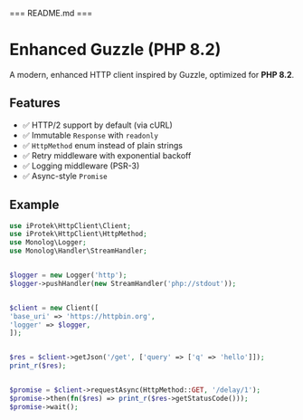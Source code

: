 === README.md ===
# Enhanced Guzzle (PHP 8.2)


A modern, enhanced HTTP client inspired by Guzzle, optimized for **PHP 8.2**.


## Features
- ✅ HTTP/2 support by default (via cURL)
- ✅ Immutable `Response` with `readonly`
- ✅ `HttpMethod` enum instead of plain strings
- ✅ Retry middleware with exponential backoff
- ✅ Logging middleware (PSR-3)
- ✅ Async-style `Promise`


## Example
```php
use iProtek\HttpClient\Client;
use iProtek\HttpClient\HttpMethod;
use Monolog\Logger;
use Monolog\Handler\StreamHandler;


$logger = new Logger('http');
$logger->pushHandler(new StreamHandler('php://stdout'));


$client = new Client([
'base_uri' => 'https://httpbin.org',
'logger' => $logger,
]);


$res = $client->getJson('/get', ['query' => ['q' => 'hello']]);
print_r($res);


$promise = $client->requestAsync(HttpMethod::GET, '/delay/1');
$promise->then(fn($res) => print_r($res->getStatusCode()));
$promise->wait();
```